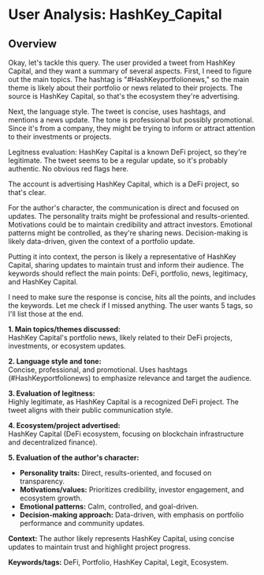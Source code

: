 # User Analysis: HashKey_Capital

## Overview

<think>
Okay, let's tackle this query. The user provided a tweet from HashKey Capital, and they want a summary of several aspects. First, I need to figure out the main topics. The hashtag is "#HashKeyportfolionews," so the main theme is likely about their portfolio or news related to their projects. The source is HashKey Capital, so that's the ecosystem they're advertising.

Next, the language style. The tweet is concise, uses hashtags, and mentions a news update. The tone is professional but possibly promotional. Since it's from a company, they might be trying to inform or attract attention to their investments or projects.

Legitness evaluation: HashKey Capital is a known DeFi project, so they're legitimate. The tweet seems to be a regular update, so it's probably authentic. No obvious red flags here.

The account is advertising HashKey Capital, which is a DeFi project, so that's clear.

For the author's character, the communication is direct and focused on updates. The personality traits might be professional and results-oriented. Motivations could be to maintain credibility and attract investors. Emotional patterns might be controlled, as they're sharing news. Decision-making is likely data-driven, given the context of a portfolio update.

Putting it into context, the person is likely a representative of HashKey Capital, sharing updates to maintain trust and inform their audience. The keywords should reflect the main points: DeFi, portfolio, news, legitimacy, and HashKey Capital.

I need to make sure the response is concise, hits all the points, and includes the keywords. Let me check if I missed anything. The user wants 5 tags, so I'll list those at the end.
</think>

**1. Main topics/themes discussed:**  
HashKey Capital's portfolio news, likely related to their DeFi projects, investments, or ecosystem updates.  

**2. Language style and tone:**  
Concise, professional, and promotional. Uses hashtags (#HashKeyportfolionews) to emphasize relevance and target the audience.  

**3. Evaluation of legitness:**  
Highly legitimate, as HashKey Capital is a recognized DeFi project. The tweet aligns with their public communication style.  

**4. Ecosystem/project advertised:**  
HashKey Capital (DeFi ecosystem, focusing on blockchain infrastructure and decentralized finance).  

**5. Evaluation of the author's character:**  
- **Personality traits:** Direct, results-oriented, and focused on transparency.  
- **Motivations/values:** Prioritizes credibility, investor engagement, and ecosystem growth.  
- **Emotional patterns:** Calm, controlled, and goal-driven.  
- **Decision-making approach:** Data-driven, with emphasis on portfolio performance and community updates.  

**Context:** The author likely represents HashKey Capital, using concise updates to maintain trust and highlight project progress.  

**Keywords/tags:** DeFi, Portfolio, HashKey Capital, Legit, Ecosystem.
